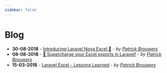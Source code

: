 ```yaml
---
sidebar: false
---
```


# Blog

- **30-08-2018** - [Introducing Laravel Nova Excel 🚀](https://medium.com/@maatwebsite/introducing-laravel-nova-excel-b7b9a0bb0f7d) - _by [Patrick Brouwers](https://twitter.com/patrickbrouwers)_
- **08-08-2018** - [🚀 Supercharge your Excel exports in Laravel!](https://medium.com/@maatwebsite/supercharge-your-excel-exports-in-laravel-eb9f74395995) - _by [Patrick Brouwers](https://twitter.com/patrickbrouwers)_
- **15-03-2018** - [Laravel Excel - Lessons Learned](https://medium.com/@maatwebsite/laravel-excel-lessons-learned-7fee2812551) - _by [Patrick Brouwers](https://twitter.com/patrickbrouwers)_
